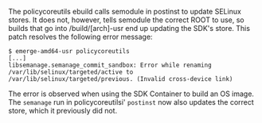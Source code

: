 The policycoreutils ebuild calls semodule in postinst to update SELinux stores.
It does not, however, tells semodule the correct ROOT to use, so builds that go into /build/[arch]-usr end up updating the SDK's store.
This patch resolves the following error message:
```
$ emerge-amd64-usr policycoreutils
[...]
libsemanage.semanage_commit_sandbox: Error while renaming /var/lib/selinux/targeted/active to /var/lib/selinux/targeted/previous. (Invalid cross-device link)
```
The error is observed when using the SDK Container to build an OS image.
The `semanage` run in policycoreutilsi' `postinst`  now also updates the correct store, which it previously did not.
